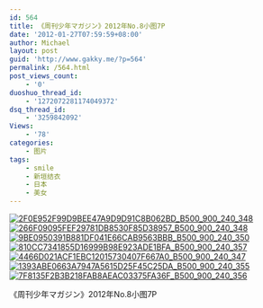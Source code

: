 ```yaml
---
id: 564
title: 《周刊少年マガジン》2012年No.8小图7P
date: '2012-01-27T07:59:59+08:00'
author: Michael
layout: post
guid: 'http://www.gakky.me/?p=564'
permalink: /564.html
post_views_count:
    - '0'
duoshuo_thread_id:
    - '1272072281174049372'
dsq_thread_id:
    - '3259842092'
Views:
    - '78'
categories:
    - 图片
tags:
    - smile
    - 新垣结衣
    - 日本
    - 美女
---
```


[![2F0E952F99D9BEE47A9D9D91C8B062BD_B500_900_240_348](http://www.yui-aragaki.org/wp-content/uploads/img/2F0E952F99D9BEE47A9D9D91C8B062BD_B500_900_240_348.jpeg)](http://www.yui-aragaki.org/wp-content/uploads/img/2F0E952F99D9BEE47A9D9D91C8B062BD_B1280_1280_240_348.jpeg) [![266F09095FEF29781DB8530F85D38957_B500_900_240_348](http://www.yui-aragaki.org/wp-content/uploads/img/266F09095FEF29781DB8530F85D38957_B500_900_240_348.jpeg)](http://www.yui-aragaki.org/wp-content/uploads/img/266F09095FEF29781DB8530F85D38957_B1280_1280_240_348.jpeg) [![9BE0950391B881DF041E66CAB9563BBB_B500_900_240_350](http://www.yui-aragaki.org/wp-content/uploads/img/9BE0950391B881DF041E66CAB9563BBB_B500_900_240_350.jpeg)](http://www.yui-aragaki.org/wp-content/uploads/img/9BE0950391B881DF041E66CAB9563BBB_B1280_1280_240_350.jpeg) [![810CC7341855D16999B98E923ADE1BFA_B500_900_240_357](http://www.yui-aragaki.org/wp-content/uploads/img/810CC7341855D16999B98E923ADE1BFA_B500_900_240_357.jpeg)](http://www.yui-aragaki.org/wp-content/uploads/img/810CC7341855D16999B98E923ADE1BFA_B1280_1280_240_357.jpeg) [![4466D021ACF1EBC12015730407F667A0_B500_900_240_347](http://www.yui-aragaki.org/wp-content/uploads/img/4466D021ACF1EBC12015730407F667A0_B500_900_240_347.jpeg)](http://www.yui-aragaki.org/wp-content/uploads/img/4466D021ACF1EBC12015730407F667A0_B1280_1280_240_347.jpeg) [![1393ABE0663A7947A5615D25F45C25DA_B500_900_240_355](http://www.yui-aragaki.org/wp-content/uploads/img/1393ABE0663A7947A5615D25F45C25DA_B500_900_240_355.jpeg)](http://www.yui-aragaki.org/wp-content/uploads/img/1393ABE0663A7947A5615D25F45C25DA_B1280_1280_240_355.jpeg) [![7F8135F2B3B218FAB8AEAC03375FA36F_B500_900_240_356](http://www.yui-aragaki.org/wp-content/uploads/img/7F8135F2B3B218FAB8AEAC03375FA36F_B500_900_240_356.jpeg)](http://www.yui-aragaki.org/wp-content/uploads/img/7F8135F2B3B218FAB8AEAC03375FA36F_B1280_1280_240_356.jpeg)

《周刊少年マガジン》2012年No.8小图7P